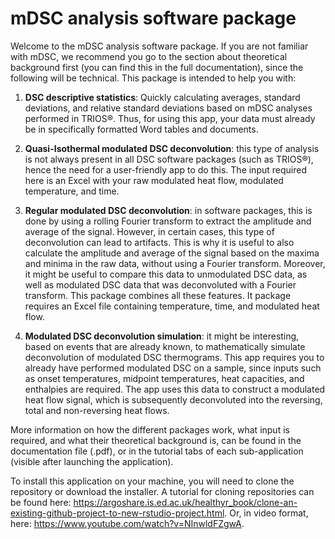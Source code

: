 # mDSC analysis software package

Welcome to the mDSC analysis software package. If you are not familiar with mDSC, 
we recommend you go to the section about theoretical background first (you can find this in the full documentation), since the 
following will be technical. This package is intended to help you with:

1. **DSC descriptive statistics**: Quickly calculating averages, standard deviations, 
and relative standard deviations based on mDSC analyses performed in TRIOS®. Thus,
for using this app, your data must already be in specifically formatted Word tables 
and documents.  

2. **Quasi-Isothermal modulated DSC deconvolution**: this type of analysis is not 
always present in all DSC software packages (such as TRIOS®), hence the need for 
a user-friendly app to do this. The input required here is an Excel with your
raw modulated heat flow, modulated temperature, and time. 

3. **Regular modulated DSC deconvolution**: in software packages, this is done by 
using a rolling Fourier transform to extract the amplitude and average of the 
signal. However, in certain cases, this type of deconvolution can lead to artifacts.
This is why it is useful to also calculate the amplitude and average of the signal
based on the maxima and minima in the raw data, without using a Fourier transform.
Moreover, it might be useful to compare this data to unmodulated DSC data, as well
as modulated DSC data that was deconvoluted with a Fourier transform. This package
combines all these features. It package requires an Excel file containing 
temperature, time, and modulated heat flow. 

4. **Modulated DSC deconvolution simulation**: it might be interesting, based on 
events that are already known, to mathematically simulate deconvolution of 
modulated DSC thermograms. This app requires you to already have performed 
modulated DSC on a sample, since inputs such as onset temperatures, midpoint
temperatures, heat capacities, and enthalpies are required. The app uses this
data to construct a modulated heat flow signal, which is subsequently deconvoluted 
into the reversing, total and non-reversing heat flows.

More information on how the different packages work, what input is required, and what their theoretical background is, can be found in the documentation file (.pdf), or in the tutorial tabs of each sub-application (visible after launching the application).

To install this application on your machine, you will need to clone the repository or download the installer. A tutorial for cloning repositories can be found here: https://argoshare.is.ed.ac.uk/healthyr_book/clone-an-existing-github-project-to-new-rstudio-project.html. Or, in video format, here: https://www.youtube.com/watch?v=NInwldFZgwA.


